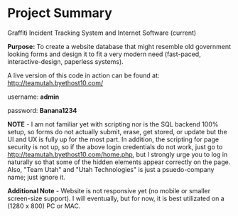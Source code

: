 # Project Summary
Graffiti Incident Tracking System and Internet Software (current)

**Purpose:**
To create a website database that might resemble old government looking forms and design it to fit a very modern need (fast-paced, interactive-design, paperless systems).

A live version of this code in action can be found at: 
http://teamutah.byethost10.com/ 

username: **admin**

password: **Banana1234**


**NOTE** - I am not familiar yet with scripting nor is the SQL backend 100% setup, so forms do not actually submit, erase, get stored, or update but the UI and UX is fully up for the most part. In addition, the scripting for page security is not up, so if the above login credentials do not work, just go to http://teamutah.byethost10.com/home.php, but I strongly urge you to log in naturally so that some of the hidden elements appear correctly on the page. Also, "Team Utah" and "Utah Technologies" is just a psuedo-company name; just ignore it.

**Additional Note** - Website is not responsive yet (no mobile or smaller screen-size support). I will eventually, but for now, it is best utilizated on a (1280 x 800) PC or MAC.
